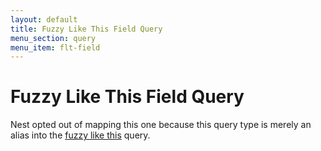 ```yaml
---
layout: default
title: Fuzzy Like This Field Query
menu_section: query
menu_item: flt-field
---
```



# Fuzzy Like This Field Query

Nest opted out of mapping this one because this query type is merely an alias into the [fuzzy like this]({{root}}/query/flt.html) query.

